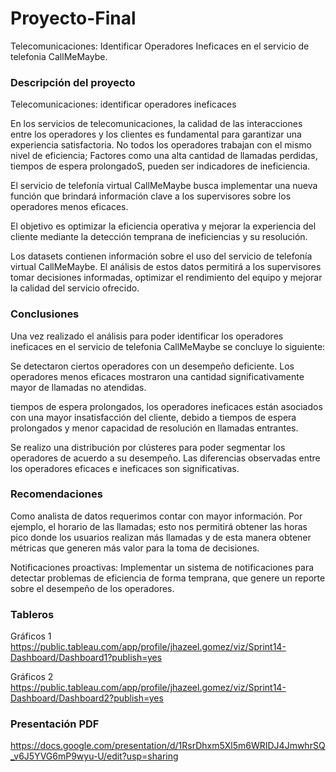 # Proyecto-Final
Telecomunicaciones: Identificar Operadores Ineficaces en el servicio de telefonia CallMeMaybe.

### Descripción del proyecto
Telecomunicaciones: identificar operadores ineficaces

En los servicios de telecomunicaciones, la calidad de las interacciones entre los operadores y los clientes es fundamental para garantizar una experiencia satisfactoria. No todos los operadores trabajan con el mismo nivel de eficiencia; Factores como una alta cantidad de llamadas perdidas, tiempos de espera prolongadoS, pueden ser indicadores de ineficiencia.

El servicio de telefonía virtual CallMeMaybe busca implementar una nueva función que brindará información clave a los supervisores sobre los operadores menos eficaces.

El objetivo es optimizar la eficiencia operativa y mejorar la experiencia del cliente mediante la detección temprana de ineficiencias y su resolución.

Los datasets contienen información sobre el uso del servicio de telefonía virtual CallMeMaybe. El análisis de estos datos permitirá a los supervisores tomar decisiones informadas, optimizar el rendimiento del equipo y mejorar la calidad del servicio ofrecido.


 ### Conclusiones 

Una vez realizado el análisis para poder identificar los operadores ineficaces en el servicio de telefonia CallMeMaybe se concluye lo siguiente: 

Se detectaron ciertos operadores con un desempeño deficiente. Los operadores menos eficaces mostraron una cantidad significativamente mayor de llamadas no atendidas. 

tiempos de espera prolongados, los operadores ineficaces están asociados con una mayor insatisfacción del cliente, debido a tiempos de espera prolongados y menor capacidad de resolución en llamadas entrantes. 

Se realizo una distribución por clústeres para poder segmentar los operadores de acuerdo a su desempeño. Las diferencias observadas entre los operadores eficaces e ineficaces son significativas. 

### Recomendaciones

Como analista de datos requerimos contar con mayor información. Por ejemplo, el horario de las llamadas; esto nos permitirá obtener las horas pico donde los usuarios realizan más llamadas y de esta manera obtener métricas que generen más valor para la toma de decisiones. 

Notificaciones proactivas: Implementar un sistema de notificaciones para detectar problemas de eficiencia de forma temprana, que genere un reporte sobre el desempeño de los operadores. 

### Tableros

Gráficos 1 
https://public.tableau.com/app/profile/jhazeel.gomez/viz/Sprint14-Dashboard/Dashboard1?publish=yes


Gráficos 2
https://public.tableau.com/app/profile/jhazeel.gomez/viz/Sprint14-Dashboard/Dashboard2?publish=yes


### Presentación PDF 

https://docs.google.com/presentation/d/1RsrDhxm5Xl5m6WRIDJ4JmwhrSQ_v6J5YVG6mP9wyu-U/edit?usp=sharing

